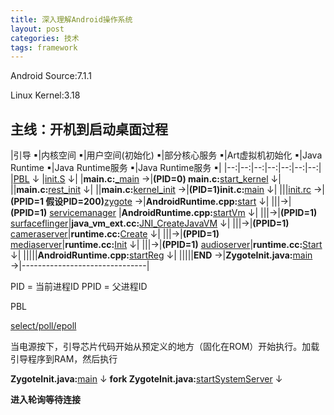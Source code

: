 ```yaml
---
title: 深入理解Android操作系统
layout: post
categories: 技术
tags: framework
---
```

Android Source:7.1.1

Linux Kernel:3.18

## 主线：开机到启动桌面过程
|引导 ▪|内核空间 ▪|用户空间(初始化) ▪|部分核心服务 ▪|Art虚拟机初始化 ▪|Java Runtime ▪|Java Runtime服务 ▪|Java Runtime服务 ▪|
|--:|--:|--:|--:|--:|--:|--:|
|[PBL](http://huaqianlee.github.io/2015/08/15/Android/%E9%AB%98%E9%80%9A%E5%B9%B3%E5%8F%B0Android%E6%BA%90%E7%A0%81bootloader%E5%88%86%E6%9E%90%E4%B9%8Bsbl1-%E4%B8%80/) ↓
|[init.S](http://androidxref.com/4.1.2/xref/bootable/bootloader/legacy/usbloader/init.S) ↓|
|**main.c:**[_main](http://androidxref.com/4.1.2/xref/bootable/bootloader/legacy/usbloader/main.c) →|**(PID=0) main.c:**[start_kernel](http://androidxref.com/kernel_3.18/xref/init/main.c) ↓|
||**main.c:**[rest_init](http://androidxref.com/kernel_3.18/xref/init/main.c) ↓|
||**main.c:**[kernel_init](http://androidxref.com/kernel_3.18/xref/init/main.c) →|**(PID=1)init.c:**[main](http://androidxref.com/7.1.1_r6/xref/system/core/init/init.cpp) ↓|
|||[init.rc](http://androidxref.com/7.1.1_r6/xref/system/core/rootdir/init.rc#39) →|**(PPID=1 假设PID=200)**[zygote](http://androidxref.com/7.1.1_r6/xref/frameworks/base/cmds/app_process/app_main.cpp) →|**AndroidRuntime.cpp:**[start](http://androidxref.com/7.1.1_r6/xref/frameworks/base/core/jni/AndroidRuntime.cpp#974) ↓|
|||→|**(PPID=1)** [servicemanager](http://androidxref.com/7.1.1_r6/xref/frameworks/native/cmds/servicemanager/service_manager.c) |**AndroidRuntime.cpp:**[startVm](http://androidxref.com/7.1.1_r6/xref/frameworks/base/core/jni/AndroidRuntime.cpp#581) ↓|
|||→|**(PPID=1)** [surfaceflinger](http://androidxref.com/7.1.1_r6/xref/frameworks/native/services/surfaceflinger/main_surfaceflinger.cpp)|**java_vm_ext.cc:**[JNI_CreateJavaVM](http://androidxref.com/7.1.1_r6/xref/art/runtime/java_vm_ext.cc#939) ↓|
|||→|**(PPID=1)** [cameraserver](http://androidxref.com/7.1.1_r6/xref/frameworks/av/camera/cameraserver/main_cameraserver.cpp)|**runtime.cc:**[Create](http://androidxref.com/7.1.1_r6/xref/art/runtime/runtime.cc#Create) ↓|
|||→|**(PPID=1)** [mediaserver](http://androidxref.com/7.1.1_r6/xref/frameworks/av/media/mediaserver/main_mediaserver.cpp)|**runtime.cc:**[Init](http://androidxref.com/7.1.1_r6/xref/art/runtime/runtime.cc#Init) ↓|
|||→|**(PPID=1)** [audioserver](http://androidxref.com/7.1.1_r6/xref/frameworks/av/media/audioserver/main_audioserver.cpp)|**runtime.cc:**[Start](http://androidxref.com/7.1.1_r6/xref/art/runtime/runtime.cc#Start) ↓|
|||||**AndroidRuntime.cpp:**[startReg](http://androidxref.com/7.1.1_r6/xref/frameworks/base/core/jni/AndroidRuntime.cpp#581) ↓|
|||||**END** →|**ZygoteInit.java:**[main](http://androidxref.com/7.1.1_r6/xref/frameworks/base/core/java/com/android/internal/os/ZygoteInit.java#709) →|-------------------------------|


PID = 当前进程ID
PPID = 父进程ID

PBL

[select/poll/epoll](https://segmentfault.com/a/1190000003063859)

当电源按下，引导芯片代码开始从预定义的地方（固化在ROM）开始执行。加载引导程序到RAM，然后执行

**ZygoteInit.java:**[main](http://androidxref.com/7.1.1_r6/xref/frameworks/base/core/java/com/android/internal/os/ZygoteInit.java#709) ↓
**fork ZygoteInit.java:**[startSystemServer](http://androidxref.com/7.1.1_r6/xref/frameworks/base/core/java/com/android/internal/os/ZygoteInit.java#709) ↓

**进入轮询等待连接**